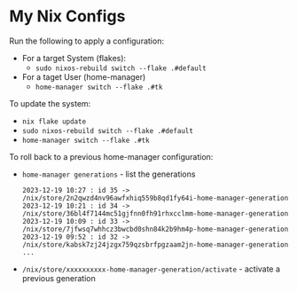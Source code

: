 # My Nix Configs

Run the following to apply a configuration:

* For a target System (flakes):
    * `sudo nixos-rebuild switch --flake .#default`
* For a taget User (home-manager)
    * `home-manager switch --flake .#tk`

To update the system:

* `nix flake update`
* `sudo nixos-rebuild switch --flake .#default`
* `home-manager switch --flake .#tk`

To roll back to a previous home-manager configuration:

* `home-manager generations` - list the generations

    ```
    2023-12-19 10:27 : id 35 -> /nix/store/2n2qwzd4nv96awfxhiq559b8qd1fy64i-home-manager-generation
    2023-12-19 10:21 : id 34 -> /nix/store/36bl4f7144mc51gjfnn0fh91rhxcclmm-home-manager-generation
    2023-12-19 10:09 : id 33 -> /nix/store/7jfwsq7whhcz3bwcbd0shn84k2b9hm4p-home-manager-generation
    2023-12-19 09:52 : id 32 -> /nix/store/kabsk7zj24jzgx759qzsbrfpgzaam2jn-home-manager-generation
    ...
    ```

* `/nix/store/xxxxxxxxxx-home-manager-generation/activate` - activate a previous generation